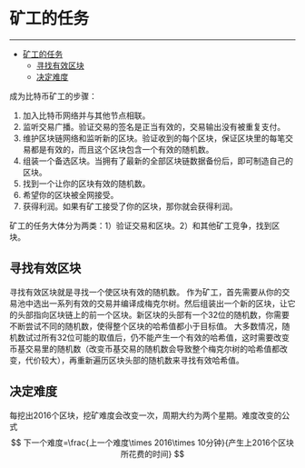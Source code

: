<!--
 * @Author: ZhXZhao
 * @Date: 2020-02-10 19:38:46
 * @LastEditors  : ZhXZhao
 * @LastEditTime : 2020-02-10 20:32:38
 * @Description: 
 -->
# 矿工的任务

---

- [矿工的任务](#%e7%9f%bf%e5%b7%a5%e7%9a%84%e4%bb%bb%e5%8a%a1)
  - [寻找有效区块](#%e5%af%bb%e6%89%be%e6%9c%89%e6%95%88%e5%8c%ba%e5%9d%97)
  - [决定难度](#%e5%86%b3%e5%ae%9a%e9%9a%be%e5%ba%a6)

成为比特币矿工的步骤：
1. 加入比特币网络并与其他节点相联。
2. 监听交易广播。验证交易的签名是正当有效的，交易输出没有被重复支付。
3. 维护区块链网络和监听新的区块。验证收到的每个区块，保证区块里的每笔交易都是有效的，而且这个区块包含一个有效的随机数。
4. 组装一个备选区块。当拥有了最新的全部区块链数据备份后，即可制造自己的区块。
5. 找到一个让你的区块有效的随机数。
6. 希望你的区块被全网接受。
7. 获得利润。如果有矿工接受了你的区块，那你就会获得利润。

矿工的任务大体分为两类：1）验证交易和区块。2）和其他矿工竞争，找到区块。

## 寻找有效区块

寻找有效区块就是寻找一个使区块有效的随机数。
作为矿工，首先需要从你的交易池中选出一系列有效的交易并编译成梅克尔树。然后组装出一个新的区块，让它的头部指向区块链上的前一个区块。新区块的头部有一个32位的随机数，你需要不断尝试不同的随机数，使得整个区块的哈希值都小于目标值。
大多数情况，随机数试过所有32位可能的取值后，仍不能产生一个有效的哈希值，这时需要改变币基交易里的随机数（改变币基交易的随机数会导致整个梅克尔树的哈希值都改变，代价较大），再重新遍历区块头部的随机数来寻找有效哈希值。

## 决定难度

每挖出2016个区块，挖矿难度会改变一次，周期大约为两个星期。难度改变的公式
$$ 下一个难度=\frac{上一个难度\times 2016\times 10分钟}{产生上2016个区块所花费的时间} $$

